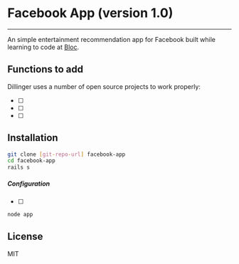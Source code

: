 Facebook App (version 1.0)
=========
---
An simple entertainment recommendation app for Facebook built while learning to code at [Bloc](https://www.bloc.io/). 


Functions to add
-----------

Dillinger uses a number of open source projects to work properly:

* [ ]
* [ ]
* [ ]

Installation
--------------

```sh
git clone [git-repo-url] facebook-app
cd facebook-app
rails s
```

##### Configuration 

* [ ]

```sh
node app
```


License
----

MIT

